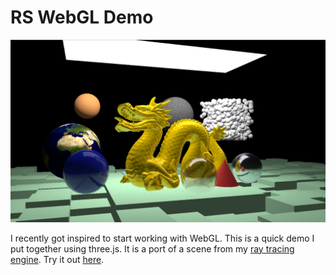 # RS WebGL Demo

![screenshot](/images/screenshot_01.png)

I recently got inspired to start working with WebGL. This is a quick demo I put
together using three.js. It is a port of a scene from my [ray tracing
engine](https://github.com/Rory-Sullivan/rs_ray_tracer). Try it out
[here](https://rory-sullivan.github.io/rs-webgl/).

